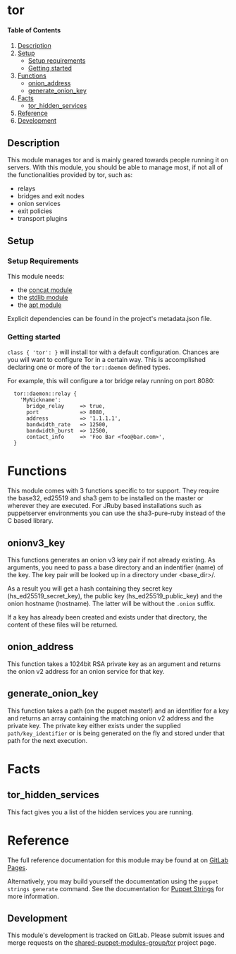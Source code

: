 # tor

#### Table of Contents

1. [Description](#description)
2. [Setup](#setup)
    * [Setup requirements](#setup-requirements)
    * [Getting started](#getting-started)
3. [Functions](#reference)
    * [onion_address](#onion_address)
    * [generate_onion_key](#generate_onion_key)
4. [Facts](#reference)
    * [tor_hidden_services](#tor_hidden_services)
5. [Reference](#reference)
6. [Development](#development)

## Description

This module manages tor and is mainly geared towards people running it on
servers. With this module, you should be able to manage most, if not all of
the functionalities provided by tor, such as:

* relays
* bridges and exit nodes
* onion services
* exit policies
* transport plugins

## Setup

### Setup Requirements

This module needs:

 * the [concat module](https://github.com/puppetlabs/puppetlabs-concat.git)
 * the [stdlib module](https://github.com/puppetlabs/puppetlabs-stdlib.git)
 * the [apt module](https://github.com/puppetlabs/puppetlabs-apt.git)

Explicit dependencies can be found in the project's metadata.json file.

### Getting started

`class { 'tor': }` will install tor with a default configuration. Chances are
you will want to configure Tor in a certain way. This is accomplished declaring
one or more of the `tor::daemon` defined types.

For example, this will configure a tor bridge relay running on port 8080:

``` puppet
  tor::daemon::relay {
    'MyNickname':
      bridge_relay     => true,
      port             => 8080,
      address          => '1.1.1.1',
      bandwidth_rate   => 12500,
      bandwidth_burst  => 12500,
      contact_info     => 'Foo Bar <foo@bar.com>',
  }
```

# Functions

This module comes with 3 functions specific to tor support. They require the
base32, ed25519 and sha3 gem to be installed on the master or wherever they are
executed. For JRuby based installations such as puppetserver environments you
can use the sha3-pure-ruby instead of the C based library.

## onionv3_key

This functions generates an onion v3 key pair if not already existing. As
arguments, you need to pass a base directory and an indentifier (name) of the key.
The key pair will be looked up in a directory under <base_dir>/<name>.

As a result you will get a hash containing they secret key (hs_ed25519_secret_key),
the public key (hs_ed25519_public_key) and the onion hostname (hostname). The
latter will be without the `.onion` suffix.

If a key has already been created and exists under that directory, the content
of these files will be returned.

## onion_address

This function takes a 1024bit RSA private key as an argument and returns the
onion v2 address for an onion service for that key.

## generate_onion_key

This function takes a path (on the puppet master!) and an identifier for a key
and returns an array containing the matching onion v2 address and the private key.
The private key either exists under the supplied `path/key_identifier` or is
being generated on the fly and stored under that path for the next execution.

# Facts

## tor_hidden_services

This fact gives you a list of the hidden services you are running.

# Reference

The full reference documentation for this module may be found at on
[GitLab Pages][pages].

Alternatively, you may build yourself the documentation using the
`puppet strings generate` command. See the documentation for
[Puppet Strings][strings] for more information.

[pages]: https://shared-puppet-modules-group.gitlab.io/tor
[strings]: https://puppet.com/blog/using-puppet-strings-generate-great-documentation-puppet-modules

## Development

This module's development is tracked on GitLab. Please submit issues and merge
requests on the [shared-puppet-modules-group/tor][smash] project page.

[smash]: https://gitlab.com/shared-puppet-modules-group/tor/

